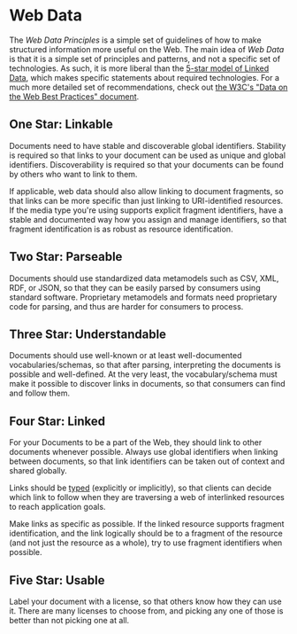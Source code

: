# Web Data

The _Web Data Principles_ is a simple set of guidelines of how to make structured information more useful on the Web. The main idea of _Web Data_ is that it is a simple set of principles and patterns, and not a specific set of technologies. As such, it is more liberal than the [5-star model of Linked Data](http://5stardata.info/), which makes specific statements about required technologies. For a much more detailed set of recommendations, check out [the W3C's "Data on the Web Best Practices" document](http://www.w3.org/TR/dwbp/).


## One Star: Linkable

Documents need to have stable and discoverable global identifiers. Stability is required so that links to your document can be used as unique and global identifiers. Discoverability is required so that your documents can be found by others who want to link to them.

If applicable, web data should also allow linking to document fragments, so that links can be more specific than just linking to URI-identified resources. If the media type you're using supports explicit fragment identifiers, have a stable and documented way how you assign and manage identifiers, so that fragment identification is as robust as resource identification.


## Two Star: Parseable

Documents should use standardized data metamodels such as CSV, XML, RDF, or JSON, so that they can be easily parsed by consumers using standard software. Proprietary metamodels and formats need proprietary code for parsing, and thus are harder for consumers to process.


## Three Star: Understandable

Documents should use well-known or at least well-documented vocabularies/schemas, so that after parsing, interpreting the documents is possible and well-defined. At the very least, the vocabulary/schema must make it possible to discover links in documents, so that consumers can find and follow them.


## Four Star: Linked

For your Documents to be a part of the Web, they should link to other documents whenever possible. Always use global identifiers when linking between documents, so that link identifiers can be taken out of context and shared globally.

Links should be [typed](https://github.com/dret/hyperpedia/blob/master/concepts.md#link-relation-type) (explicitly or implicitly), so that clients can decide which link to follow when they are traversing a web of interlinked resources to reach application goals.

Make links as specific as possible. If the linked resource supports fragment identification, and the link logically should be to a fragment of the resource (and not just the resource as a whole), try to use fragment identifiers when possible.


## Five Star: Usable

Label your document with a license, so that others know how they can use it. There are many licenses to choose from, and picking any one of those is better than not picking one at all.

